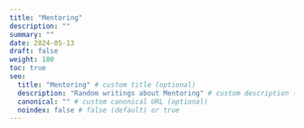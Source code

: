 ```yaml
---
title: "Mentoring"
description: ""
summary: ""
date: 2024-05-13
draft: false
weight: 180
toc: true
seo:
  title: "Mentoring" # custom title (optional)
  description: "Random writings about Mentoring" # custom description (recommended)
  canonical: "" # custom canonical URL (optional)
  noindex: false # false (default) or true
---
```


